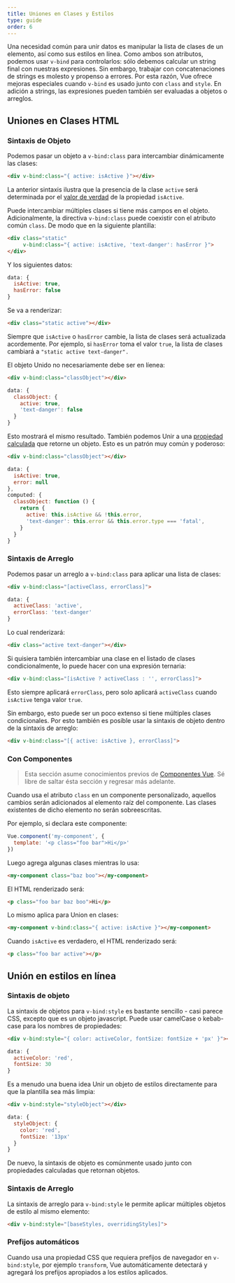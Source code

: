 ```yaml
---
title: Uniones en Clases y Estilos
type: guide
order: 6
---
```


Una necesidad común para unir datos es manipular la lista de clases de un elemento, así como sus estilos en línea. Como ambos son atributos, podemos usar `v-bind` para controlarlos: sólo debemos calcular un string final con nuestras expresiones. Sin embargo, trabajar con concatenaciones de strings es molesto y propenso a errores. Por esta razón, Vue ofrece mejoras especiales cuando `v-bind` es usado junto con `class` and `style`. En adición a strings, las expresiones pueden también ser evaluadas a objetos o arreglos.

## Uniones en Clases HTML

### Sintaxis de Objeto

Podemos pasar un objeto a `v-bind:class` para intercambiar dinámicamente las clases:

``` html
<div v-bind:class="{ active: isActive }"></div>
```

La anterior sintaxis ilustra que la presencia de la clase `active` será determinada por el [valor de verdad](https://developer.mozilla.org/en-US/docs/Glossary/Truthy) de la propiedad `isActive`.

Puede intercambiar múltiples clases si tiene más campos en el objeto. Adicionalmente, la directiva `v-bind:class` puede coexistir con el atributo común `class`. De modo que en la siguiente plantilla:

``` html
<div class="static"
     v-bind:class="{ active: isActive, 'text-danger': hasError }">
</div>
```

Y los siguientes datos:

``` js
data: {
  isActive: true,
  hasError: false
}
```

Se va a renderizar:

``` html
<div class="static active"></div>
```

Siempre que `isActive` o `hasError` cambie, la lista de clases será actualizada acordemente. Por ejemplo, si `hasError` toma el valor `true`, la lista de clases cambiará a `"static active text-danger".`

El objeto Unido no necesariamente debe ser en líenea:

``` html
<div v-bind:class="classObject"></div>
```
``` js
data: {
  classObject: {
    active: true,
    'text-danger': false
  }
}
```

Esto mostrará el mismo resultado. También podemos Unir a una [propiedad calculada](computed.html) que retorne un objeto. Esto es un patrón muy común y poderoso:

``` html
<div v-bind:class="classObject"></div>
```
``` js
data: {
  isActive: true,
  error: null
},
computed: {
  classObject: function () {
    return {
      active: this.isActive && !this.error,
      'text-danger': this.error && this.error.type === 'fatal',
    }
  }
}
```

### Sintaxis de Arreglo

Podemos pasar un arreglo a `v-bind:class` para aplicar una lista de clases:

``` html
<div v-bind:class="[activeClass, errorClass]">
```
``` js
data: {
  activeClass: 'active',
  errorClass: 'text-danger'
}
```

Lo cual renderizará:

``` html
<div class="active text-danger"></div>
```

Si quisiera también intercambiar una clase en el listado de clases condicionalmente, lo puede hacer con una expresión ternaria:

``` html
<div v-bind:class="[isActive ? activeClass : '', errorClass]">
```

Esto siempre aplicará `errorClass`, pero solo aplicará `activeClass` cuando `isActive` tenga valor `true`.

Sin embargo, esto puede ser un poco extenso si tiene múltiples clases condicionales. Por esto también es posible usar la sintaxis de objeto dentro de la sintaxis de arreglo:

``` html
<div v-bind:class="[{ active: isActive }, errorClass]">
```

### Con Componentes

> Esta sección asume conocimientos previos de [Componentes Vue](components.html). Sé libre de saltar ésta sección y regresar más adelante.

Cuando usa el atributo `class` en un componente personalizado, aquellos cambios serán adicionados al elemento raíz del componente. Las clases existentes de dicho elemento no serán sobreescritas.

Por ejemplo, si declara este componente:

``` js
Vue.component('my-component', {
  template: '<p class="foo bar">Hi</p>'
})
```

Luego agrega algunas clases mientras lo usa:

``` html
<my-component class="baz boo"></my-component>
```

El HTML renderizado será:

``` html
<p class="foo bar baz boo">Hi</p>
```

Lo mismo aplica para Union en clases:

``` html
<my-component v-bind:class="{ active: isActive }"></my-component>
```

Cuando `isActive` es verdadero, el HTML renderizado será:

``` html
<p class="foo bar active"></p>
```

## Unión en estilos en línea

### Sintaxis de objeto

La sintaxis de objetos para `v-bind:style` es bastante sencillo - casi parece CSS, excepto que es un objeto javascript. Puede usar camelCase o kebab-case para los nombres de propiedades:

``` html
<div v-bind:style="{ color: activeColor, fontSize: fontSize + 'px' }"></div>
```
``` js
data: {
  activeColor: 'red',
  fontSize: 30
}
```

Es a menudo una buena idea Unir un objeto de estilos directamente para que la plantilla sea más limpia:

``` html
<div v-bind:style="styleObject"></div>
```
``` js
data: {
  styleObject: {
    color: 'red',
    fontSize: '13px'
  }
}
```

De nuevo, la sintaxis de objeto es comúnmente usado junto con propiedades calculadas que retornan objetos.

### Sintaxis de Arreglo

La sintaxis de arreglo para `v-bind:style` le permite aplicar múltiples objetos de estilo al mismo elemento:

``` html
<div v-bind:style="[baseStyles, overridingStyles]">
```

### Prefijos automáticos

Cuando usa una propiedad CSS que requiera prefijos de navegador en `v-bind:style`, por ejemplo `transform`, Vue automáticamente detectará y agregará los prefijos apropiados a los estilos aplicados.
